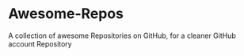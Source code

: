 # Awesome-Repos
A collection of awesome Repositories on GitHub, for a cleaner GitHub account Repository 
